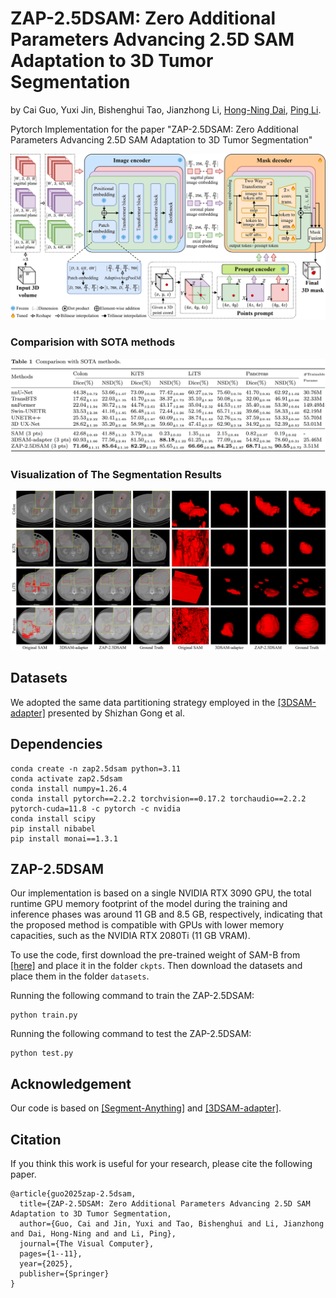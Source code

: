 # ZAP-2.5DSAM: Zero Additional Parameters Advancing 2.5D SAM Adaptation to 3D Tumor Segmentation
by Cai Guo, Yuxi Jin, Bishenghui Tao, Jianzhong Li, [Hong-Ning Dai](https://www.henrylab.net), [Ping Li](https://www.comp.polyu.edu.hk/~pinli).

Pytorch Implementation for the paper "ZAP-2.5DSAM: Zero Additional Parameters Advancing 2.5D SAM Adaptation to 3D Tumor Segmentation"

![Pipeline of ZAP-2.5DSAM](./docs/ZAP-2.5DSAM.png)

### Comparision with SOTA methods
![Pipeline of Results1](./docs/Results1.png)

### Visualization of The Segmentation Results
![Pipeline of Results2](./docs/Results2.png)

## Datasets
We adopted the same data partitioning strategy employed in the [[3DSAM-adapter]](https://github.com/med-air/3DSAM-adapter) presented by Shizhan Gong et al.

## Dependencies
```
conda create -n zap2.5dsam python=3.11
conda activate zap2.5dsam
conda install numpy=1.26.4
conda install pytorch==2.2.2 torchvision==0.17.2 torchaudio==2.2.2 pytorch-cuda=11.8 -c pytorch -c nvidia
conda install scipy
pip install nibabel
pip install monai==1.3.1
```

## ZAP-2.5DSAM
Our implementation is based on a single NVIDIA RTX 3090 GPU, the total runtime GPU memory footprint of the model during the training and inference phases was around 11 GB and 8.5 GB, respectively, indicating that the proposed method is compatible with GPUs with lower memory capacities, such as the NVIDIA RTX 2080Ti (11 GB VRAM).

To use the code, first download the pre-trained weight of SAM-B from [[here]](https://dl.fbaipublicfiles.com/segment_anything/sam_vit_b_01ec64.pth) and place it in the folder `ckpts`. Then download the datasets and place them in the folder `datasets`.

Running the following command to train the ZAP-2.5DSAM:
```
python train.py
```

Running the following command to test the ZAP-2.5DSAM:
```
python test.py
```

## Acknowledgement
Our code is based on [[Segment-Anything]](https://github.com/facebookresearch/segment-anything) and [[3DSAM-adapter]](https://github.com/med-air/3DSAM-adapter).

## Citation
If you think this work is useful for your research, please cite the following paper.

```
@article{guo2025zap-2.5dsam,
  title={ZAP-2.5DSAM: Zero Additional Parameters Advancing 2.5D SAM Adaptation to 3D Tumor Segmentation,
  author={Guo, Cai and Jin, Yuxi and Tao, Bishenghui and Li, Jianzhong and Dai, Hong-Ning and and Li, Ping},
  journal={The Visual Computer},
  pages={1--11},
  year={2025},
  publisher={Springer}
}
```
